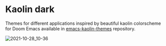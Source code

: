 # Kaolin dark

Themes for different applications inspired by beautiful kaolin colorscheme for Doom Emacs available in [emacs-kaolin-themes](https://github.com/ogdenwebb/emacs-kaolin-themes) repository.

![2021-10-28_10-36](https://user-images.githubusercontent.com/45176912/139219314-d59de0ee-3ebb-4157-9558-93d5661cb74c.png)
